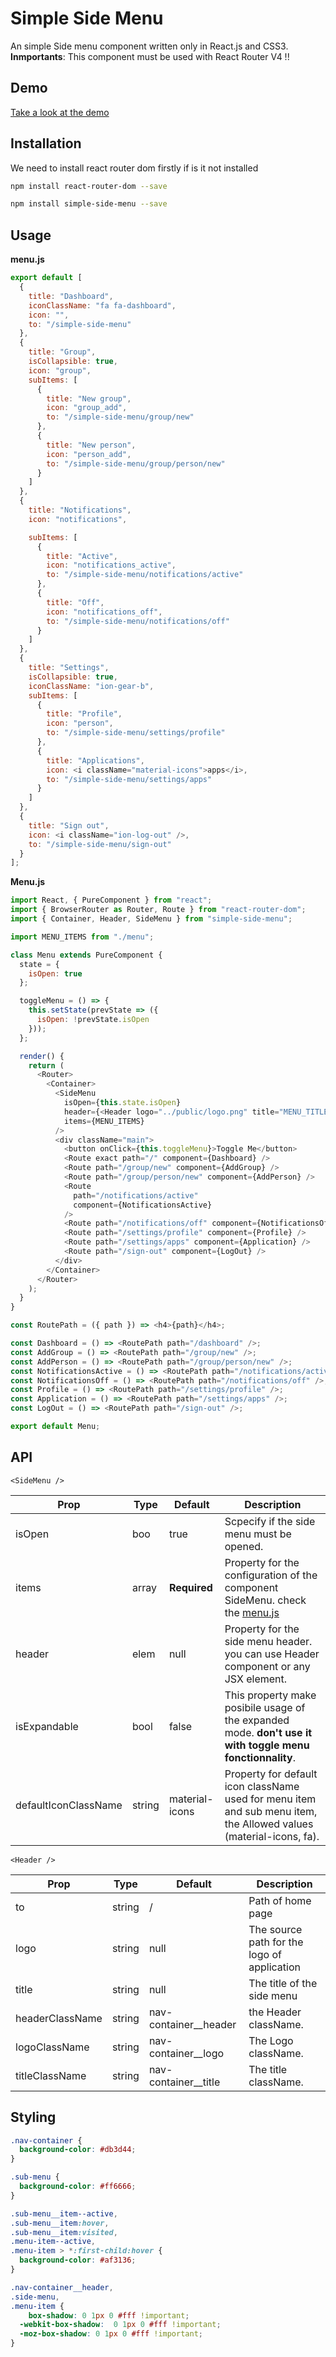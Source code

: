 # Simple Side Menu

An simple Side menu component written only in React.js and CSS3.
**Inmportants**: This component must be used with React Router V4 !!

## Demo

[Take a look at the demo](http://HamzaMhadbi.github.io/simple-side-menu)

## Installation

We need to install react router dom firstly if is it not installed

```bash
npm install react-router-dom --save
```

```bash
npm install simple-side-menu --save
```

## Usage

**menu.js**

```javascript
export default [
  {
    title: "Dashboard",
    iconClassName: "fa fa-dashboard",
    icon: "",
    to: "/simple-side-menu"
  },
  {
    title: "Group",
    isCollapsible: true,
    icon: "group",
    subItems: [
      {
        title: "New group",
        icon: "group_add",
        to: "/simple-side-menu/group/new"
      },
      {
        title: "New person",
        icon: "person_add",
        to: "/simple-side-menu/group/person/new"
      }
    ]
  },
  {
    title: "Notifications",
    icon: "notifications",

    subItems: [
      {
        title: "Active",
        icon: "notifications_active",
        to: "/simple-side-menu/notifications/active"
      },
      {
        title: "Off",
        icon: "notifications_off",
        to: "/simple-side-menu/notifications/off"
      }
    ]
  },
  {
    title: "Settings",
    isCollapsible: true,
    iconClassName: "ion-gear-b",
    subItems: [
      {
        title: "Profile",
        icon: "person",
        to: "/simple-side-menu/settings/profile"
      },
      {
        title: "Applications",
        icon: <i className="material-icons">apps</i>,
        to: "/simple-side-menu/settings/apps"
      }
    ]
  },
  {
    title: "Sign out",
    icon: <i className="ion-log-out" />,
    to: "/simple-side-menu/sign-out"
  }
];
```

**Menu.js**

```javascript
import React, { PureComponent } from "react";
import { BrowserRouter as Router, Route } from "react-router-dom";
import { Container, Header, SideMenu } from "simple-side-menu";

import MENU_ITEMS from "./menu";

class Menu extends PureComponent {
  state = {
    isOpen: true
  };

  toggleMenu = () => {
    this.setState(prevState => ({
      isOpen: !prevState.isOpen
    }));
  };

  render() {
    return (
      <Router>
        <Container>
          <SideMenu
            isOpen={this.state.isOpen}
            header={<Header logo="../public/logo.png" title="MENU_TITLE" />}
            items={MENU_ITEMS}
          />
          <div className="main">
            <button onClick={this.toggleMenu}>Toggle Me</button>
            <Route exact path="/" component={Dashboard} />
            <Route path="/group/new" component={AddGroup} />
            <Route path="/group/person/new" component={AddPerson} />
            <Route
              path="/notifications/active"
              component={NotificationsActive}
            />
            <Route path="/notifications/off" component={NotificationsOff} />
            <Route path="/settings/profile" component={Profile} />
            <Route path="/settings/apps" component={Application} />
            <Route path="/sign-out" component={LogOut} />
          </div>
        </Container>
      </Router>
    );
  }
}

const RoutePath = ({ path }) => <h4>{path}</h4>;

const Dashboard = () => <RoutePath path="/dashboard" />;
const AddGroup = () => <RoutePath path="/group/new" />;
const AddPerson = () => <RoutePath path="/group/person/new" />;
const NotificationsActive = () => <RoutePath path="/notifications/active" />;
const NotificationsOff = () => <RoutePath path="/notifications/off" />;
const Profile = () => <RoutePath path="/settings/profile" />;
const Application = () => <RoutePath path="/settings/apps" />;
const LogOut = () => <RoutePath path="/sign-out" />;

export default Menu;
```

## API

`<SideMenu />`

| Prop                 | Type   | Default        | Description                                                                                                                          |
| -------------------- | ------ | -------------- | ------------------------------------------------------------------------------------------------------------------------------------ |
| isOpen               | boo    | true           | Scpecify if the side menu must be opened.                                                                                            |
| items                | array  | **Required**   | Property for the configuration of the component SideMenu. check the [menu.js](https://github.com/HamzaMhadbi/simple-side-menu#usage) |
| header               | elem   | null           | Property for the side menu header. you can use Header component or any JSX element.                                                  |
| isExpandable         | bool   | false          | This property make posibile usage of the expanded mode. **don't use it with toggle menu fonctionnality**.                            |
| defaultIconClassName | string | material-icons | Property for default icon className used for menu item and sub menu item, the Allowed values (material-icons, fa).                   |

`<Header />`

| Prop            | Type   | Default                 | Description                                 |
| --------------- | ------ | ----------------------- | ------------------------------------------- |
| to              | string | /                       | Path of home page                           |
| logo            | string | null                    | The source path for the logo of application |
| title           | string | null                    | The title of the side menu                  |
| headerClassName | string | nav-container\_\_header | the Header className.                       |
| logoClassName   | string | nav-container\_\_logo   | The Logo className.                         |
| titleClassName  | string | nav-container\_\_title  | The title className.                        |

## Styling

```CSS
.nav-container {
  background-color: #db3d44;
}

.sub-menu {
  background-color: #ff6666;
}

.sub-menu__item--active,
.sub-menu__item:hover,
.sub-menu__item:visited,
.menu-item--active,
.menu-item > *:first-child:hover {
  background-color: #af3136;
}

.nav-container__header,
.side-menu,
.menu-item {
	box-shadow: 0 1px 0 #fff !important;
  -webkit-box-shadow:  0 1px 0 #fff !important;
  -moz-box-shadow: 0 1px 0 #fff !important;
}
```
